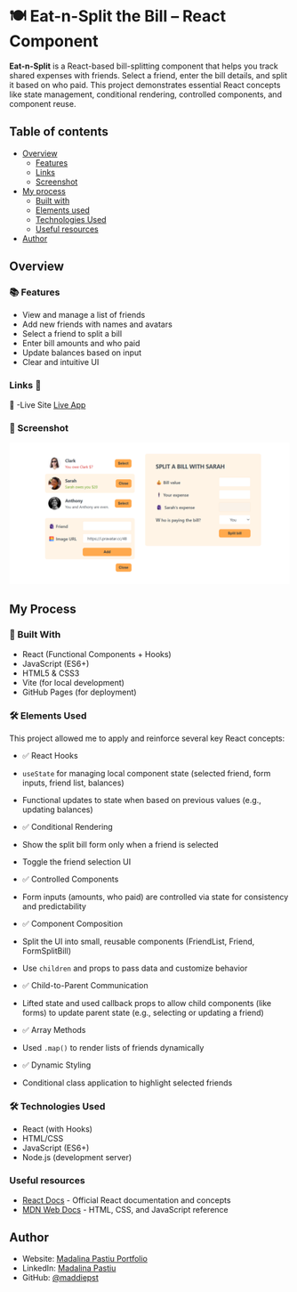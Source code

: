 # 🍽️ Eat-n-Split the Bill – React Component

**Eat-n-Split** is a React-based bill-splitting component that helps you track shared expenses with friends. Select a friend, enter the bill details, and split it based on who paid. This project demonstrates essential React concepts like state management, conditional rendering, controlled components, and component reuse.

## Table of contents

- [Overview](#overview)
  - [Features](#features)
  - [Links](#links)
  - [Screenshot](#screenshot)
- [My process](#my-process)
  - [Built with](#built-with)
  - [Elements used](#elements-used)
  - [Technologies Used](#technologies-used)
  - [Useful resources](#useful-resources)
- [Author](#author)

## Overview

### 📚 Features

- View and manage a list of friends
- Add new friends with names and avatars
- Select a friend to split a bill
- Enter bill amounts and who paid
- Update balances based on input
- Clear and intuitive UI

### Links 🚀 

🔗 -Live Site [Live App](https://maddiepst.github.io/eat-n-split-the-bill/)

### 📸 Screenshot

![App Screenshot](./Screenshot%202025-06-06%20115002.png)

## My Process

### 🧩 Built With

- React (Functional Components + Hooks)
- JavaScript (ES6+)
- HTML5 & CSS3
- Vite (for local development)
- GitHub Pages (for deployment)

### 🛠️ Elements Used

This project allowed me to apply and reinforce several key React concepts:

- ✅ React Hooks
- `useState` for managing local component state (selected friend, form inputs, friend list, balances)
- Functional updates to state when based on previous values (e.g., updating balances)

- ✅ Conditional Rendering
- Show the split bill form only when a friend is selected
- Toggle the friend selection UI

- ✅ Controlled Components
- Form inputs (amounts, who paid) are controlled via state for consistency and predictability

- ✅ Component Composition
- Split the UI into small, reusable components (FriendList, Friend, FormSplitBill)
- Use `children` and props to pass data and customize behavior

- ✅ Child-to-Parent Communication
- Lifted state and used callback props to allow child components (like forms) to update parent state (e.g., selecting or updating a friend)

- ✅ Array Methods
- Used `.map()` to render lists of friends dynamically

- ✅ Dynamic Styling
- Conditional class application to highlight selected friends

### 🛠️ Technologies Used

- React (with Hooks)
- HTML/CSS
- JavaScript (ES6+)
- Node.js (development server)

### Useful resources

- [React Docs](https://react.dev/learn) - Official React documentation and concepts
- [MDN Web Docs](https://developer.mozilla.org/) - HTML, CSS, and JavaScript reference

## Author

- Website: [Madalina Pastiu Portfolio](https://maddiepst.github.io/)
- LinkedIn: [Madalina Pastiu](https://www.linkedin.com/in/madalina-pastiu-52a01396/)
- GitHub: [@maddiepst](https://github.com/MaddiePst)
